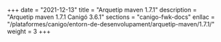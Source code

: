 +++
date        = "2021-12-13"
title       = "Arquetip maven 1.7.1"
description = "Arquetip maven 1.7.1 Canigó 3.6.1"
sections    = "canigo-fwk-docs"
enllac		= "/plataformes/canigo/entorn-de-desenvolupament/arquetip-maven/1.7.1/"
weight		= 3
+++
